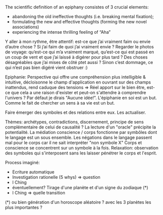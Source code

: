 

The scientific definition of an epiphany consistes of 3 crucial elements:
- abandoning the old ineffective thoughts (i.e. breaking mental fixation);
- formulating the new and effective thoughts (forming the new novel associations)
- experiencing the intense thrilling feeling of “Aha”



Y aller à mon rythme, être attentif: est-ce que j’ai vraiment faim ou envie d’autre chose ? Si j’ai faim de quoi j’ai vraiment envie ? Regarder le photos de voyage: qu’est-ce qui m’a vraiment marqué, qu’est-ce qui est passé en un coup de vent et que j’ai laissé à digérer pour plus tard ? Des choses désagréables que j’ai mises de côté ptet aussi ?
Sinon c’est dommage, ce qui n’est pas bien digéré vient obstruer :)



Epiphanie:
Perspective qui offre une compréhension plus intelligible & intuitive, décloisonne le champ d'application en ouvrant sur des champs inattendus, rend caduque des tensions
=> Réel apport sur le bien être, est-ce que cela a une raison d'exister et peut-on s'attendre à comprendre l'univers ? Par défaut je dirais "Aucune idée!". L'épiphanie en soi est un but.
Comme le fait de chercher un sens à sa vie est un but.

Faire émerger des symboles et des relations entre eux. Les actualiser.

Thèmes: archétypes, contradictions, discernement, principe de sens complémentaire de celui de causalité ?
La lecture d'un "oracle" précipite la potentialité.
La médiation conscience / corps fonctionne par symbôles dont le langage est un sous ensemble.
Les négations dans le langage passent mal pour le corps car il ne sait interpréter "non symbole X"
Corps et conscience se concentrent sur un symbole à la fois.
Relaxation: observation des symboles qui s'interposent sans les laisser pénétrer le corps et l'esprit.


Process imaginé:
- Ecriture automatique
- Investigation rationelle (5 whys) => question
- I Ching
- éventuellement? Tirage d'une planète et d'un signe du zodiaque (*)
- I Ching => quelle transition

(*) ou bien génération d'un horoscope aléatoire ? avec les 3 planètes les plus importantes ?